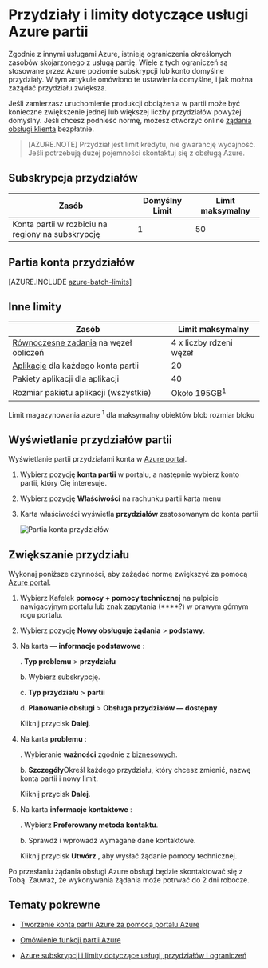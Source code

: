 <properties
    pageTitle="Partii przydziały usługi i ograniczenia | Microsoft Azure"
    description="Dowiedz się więcej o domyślne partii Azure przydziały, limity i ograniczeń, i zwiększanie jak zażądać przydziału"
    services="batch"
    documentationCenter=""
    authors="mmacy"
    manager="timlt"
    editor=""/>

<tags
    ms.service="batch"
    ms.workload="big-compute"
    ms.tgt_pltfrm="na"
    ms.devlang="na"
    ms.topic="article"
    ms.date="09/10/2016"
    ms.author="marsma"/>

# <a name="quotas-and-limits-for-the-azure-batch-service"></a>Przydziały i limity dotyczące usługi Azure partii

Zgodnie z innymi usługami Azure, istnieją ograniczenia określonych zasobów skojarzonego z usługą partię. Wiele z tych ograniczeń są stosowane przez Azure poziomie subskrypcji lub konto domyślne przydziały. W tym artykule omówiono te ustawienia domyślne, i jak można zażądać przydziału zwiększa.

Jeśli zamierzasz uruchomienie produkcji obciążenia w partii może być konieczne zwiększenie jednej lub większej liczby przydziałów powyżej domyślny. Jeśli chcesz podnieść normę, możesz otworzyć online [żądania obsługi klienta](#increase-a-quota) bezpłatnie.

>[AZURE.NOTE] Przydział jest limit kredytu, nie gwarancję wydajność. Jeśli potrzebują dużej pojemności skontaktuj się z obsługą Azure.

## <a name="subscription-quotas"></a>Subskrypcja przydziałów
**Zasób**|**Domyślny Limit**|**Limit maksymalny**
---|---|---
Konta partii w rozbiciu na regiony na subskrypcję | 1 | 50

## <a name="batch-account-quotas"></a>Partia konta przydziałów
[AZURE.INCLUDE [azure-batch-limits](../../includes/azure-batch-limits.md)]

## <a name="other-limits"></a>Inne limity
**Zasób**|**Limit maksymalny**
---|---
[Równoczesne zadania](batch-parallel-node-tasks.md) na węzeł obliczeń | 4 x liczby rdzeni węzeł
[Aplikacje](batch-application-packages.md) dla każdego konta partii        | 20
Pakiety aplikacji dla aplikacji  | 40
Rozmiar pakietu aplikacji (wszystkie)       | Około 195GB<sup>1</sup>

Limit magazynowania azure <sup>1</sup> dla maksymalny obiektów blob rozmiar bloku

## <a name="view-batch-quotas"></a>Wyświetlanie przydziałów partii

Wyświetlanie partii przydziałami konta w [Azure portal][portal].

1. Wybierz pozycję **konta partii** w portalu, a następnie wybierz konto partii, który Cię interesuje.

2. Wybierz pozycję **Właściwości** na rachunku partii karta menu

3. Karta właściwości wyświetla **przydziałów** zastosowanym do konta partii

    ![Partia konta przydziałów][account_quotas]

## <a name="increase-a-quota"></a>Zwiększanie przydziału

Wykonaj poniższe czynności, aby zażądać normę zwiększyć za pomocą [Azure portal][portal].

1. Wybierz Kafelek **pomocy + pomocy technicznej** na pulpicie nawigacyjnym portalu lub znak zapytania (****?) w prawym górnym rogu portalu.

2. Wybierz pozycję **Nowy obsługuje żądania** > **podstawy**.

3. Na karta **— informacje podstawowe** :

    . **Typ problemu** > **przydziału**

    b. Wybierz subskrypcję.

    c. **Typ przydziału** > **partii**

    d. **Planowanie obsługi** > **Obsługa przydziałów — dostępny**

    Kliknij przycisk **Dalej**.

4. Na karta **problemu** :

    . Wybieranie **ważności** zgodnie z [biznesowych][support_sev].

    b. **Szczegóły**Określ każdego przydziału, który chcesz zmienić, nazwę konta partii i nowy limit.

    Kliknij przycisk **Dalej**.

5. Na karta **informacje kontaktowe** :

    . Wybierz **Preferowany metoda kontaktu**.

    b. Sprawdź i wprowadź wymagane dane kontaktowe.

    Kliknij przycisk **Utwórz** , aby wysłać żądanie pomocy technicznej.

Po przesłaniu żądania obsługi Azure obsługi będzie skontaktować się z Tobą. Zauważ, że wykonywania żądania może potrwać do 2 dni robocze.

## <a name="related-topics"></a>Tematy pokrewne

* [Tworzenie konta partii Azure za pomocą portalu Azure](batch-account-create-portal.md)

* [Omówienie funkcji partii Azure](batch-api-basics.md)

* [Azure subskrypcji i limity dotyczące usługi, przydziałów i ograniczeń](../azure-subscription-service-limits.md)

[portal]: https://portal.azure.com
[portal_classic_increase]: https://azure.microsoft.com/blog/2014/06/04/azure-limits-quotas-increase-requests/
[support_sev]: http://aka.ms/supportseverity

[account_quotas]: ./media/batch-quota-limit/accountquota_portal.PNG
